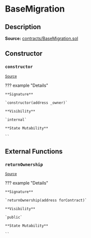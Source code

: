 # BaseMigration

## Description

**Source:** [contracts/BaseMigration.sol](https://github.com/Synthetixio/synthetix/tree/v2.97.2-alpha/contracts/BaseMigration.sol)

## Constructor

### `constructor`

<sub>[Source](https://github.com/Synthetixio/synthetix/tree/v2.97.2-alpha/contracts/BaseMigration.sol#L6)</sub>

??? example "Details"

    **Signature**

    `constructor(address _owner)`

    **Visibility**

    `internal`

    **State Mutability**

    ``

## External Functions

### `returnOwnership`

<sub>[Source](https://github.com/Synthetixio/synthetix/tree/v2.97.2-alpha/contracts/BaseMigration.sol#L9)</sub>

??? example "Details"

    **Signature**

    `returnOwnership(address forContract)`

    **Visibility**

    `public`

    **State Mutability**

    ``
